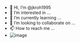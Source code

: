 - 👋 Hi, I’m @jkroh1995
- 👀 I’m interested in ...
- 🌱 I’m currently learning ...
- 💞️ I’m looking to collaborate on ...
- 📫 How to reach me ...
- ![image](https://user-images.githubusercontent.com/85445649/196029094-4c3a9f61-9f8a-4c4f-9502-fdeb42934fba.png)


<!---
jkroh1995/jkroh1995 is a ✨ special ✨ repository because its `README.md` (this file) appears on your GitHub profile.
You can click the Preview link to take a look at your changes.
--->
